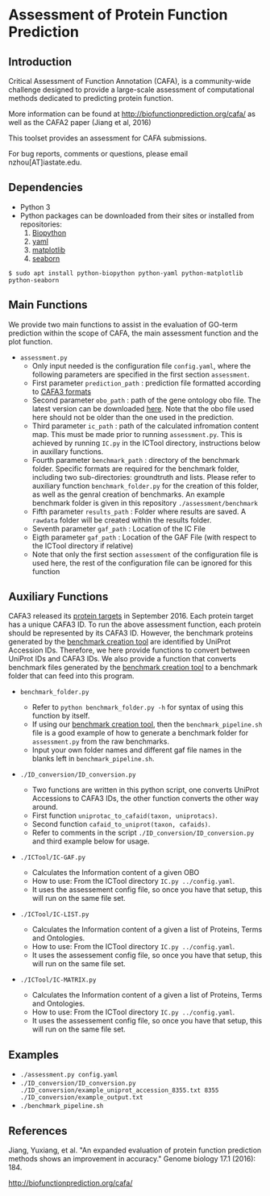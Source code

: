 # Assessment of Protein Function Prediction

## Introduction
Critical Assessment of Function Annotation (CAFA), is a community-wide challenge designed to provide a large-scale assessment of computational methods dedicated to predicting protein function.

More information can be found at http://biofunctionprediction.org/cafa/ as well as the CAFA2 paper (Jiang et al, 2016)

This toolset provides an assessment for CAFA submissions. 

For bug reports, comments or questions, please email nzhou[AT]iastate.edu.

## Dependencies
 - Python 3
 - Python packages can be downloaded from their sites or installed from repositories:
    1. [Biopython](http://biopython.org)
    2. [yaml](http://www.yaml.org/download.html)
    3. [matplotlib](https://matplotlib.org/) 
    4. [seaborn](https://seaborn.pydata.org/)
    
`$ sudo apt install python-biopython python-yaml python-matplotlib python-seaborn`

## Main Functions
 We provide two main functions to assist in the evaluation of GO-term prediction within the scope of CAFA, the main assessment function and the plot function.
 - `assessment.py` 
    - Only input needed is the configuration file `config.yaml`, where the following parameters are specified in the first section `assessment`.
    - First parameter  `prediction_path` : prediction file formatted according to [CAFA3 formats](https://www.synapse.org/#!Synapse:syn5840147/wiki/402192)
    - Second parameter  `obo_path`       : path of the gene ontology obo file. The latest version can be downloaded [here](http://purl.obolibrary.org/obo/go.obo). Note that the obo file used here should not be older than the one used in the prediction.	
    - Third parameter `ic_path`          : path of the calculated infromation content map. This must be made prior to running `assessment.py`. This is achieved by running `IC.py` in the ICTool directory, instructions below in auxillary functions.
    - Fourth parameter `benchmark_path`  : directory of the benchmark folder. Specific formats are required for the benchmark folder, including two sub-directories: groundtruth and lists. Please refer to auxiliary function `benchmark_folder.py` for the creation of this folder, as well as the genral creation of benchmarks. An example benchmark folder is given in this repository `./assessment/benchmark`
    - Fifth parameter  `results_path`    : Folder where results are saved. A `rawdata` folder will be created within the results folder.
    - Seventh parameter `gaf_path`       : Location of the IC File 
    - Eigth parameter `gaf_path`         : Location of the GAF File (with respect to the ICTool directory if relative)
    - Note that only the first section `assessment` of the configuration file is used here, the rest of the configuration file can be ignored for this function	
 


## Auxiliary Functions 
 CAFA3 released its [protein targets](https://www.synapse.org/#!Synapse:syn6172284) in September 2016. Each protein target has a unique CAFA3 ID. To run the above assessment function, each protein should be represented by its CAFA3 ID. However, the benchmark proteins generated by the [benchmark creation tool](https://github.com/nguyenngochuy91/CAFA_benchmark) are identified by UniProt Accession IDs. 
Therefore, we here provide functions to convert between UniProt IDs and CAFA3 IDs. We also provide a function that converts benchmark files generated by the [benchmark creation tool](https://github.com/nguyenngochuy91/CAFA_benchmark) to a benchmark folder that can feed into this program.
 - `benchmark_folder.py`
	- Refer to `python benchmark_folder.py -h` for syntax of using this function by itself.
	- If using our [benchmark creation tool](https://github.com/nguyenngochuy91/CAFA_benchmark), then the `benchmark_pipeline.sh` file is a good example of how to generate a benchmark folder for `assessment.py` from the raw benchmarks.
	- Input your own folder names and different gaf file names in the blanks left in `benchmark_pipeline.sh`.
 	
 - `./ID_conversion/ID_conversion.py` 
	- Two functions are written in this python script, one converts UniProt Accessions to CAFA3 IDs, the other function converts the other way around.
	- First function `uniprotac_to_cafaid(taxon, uniprotacs)`.
	- Second function `cafaid_to_uniprot(taxon, cafaids)`.
	- Refer to comments in the script `./ID_conversion/ID_conversion.py` and third example below for usage.
 
- `./ICTool/IC-GAF.py` 
	- Calculates the Information content of a given OBO
	- How to use: From the ICTool directory `IC.py ../config.yaml`.
	-  It uses the assessement config file, so once you have that setup, this will run on the same file set.

 - `./ICTool/IC-LIST.py` 
	- Calculates the Information content of a given a list of Proteins, Terms and Ontologies.
	- How to use: From the ICTool directory `IC.py ../config.yaml`.
	-  It uses the assessement config file, so once you have that setup, this will run on the same file set.

- `./ICTool/IC-MATRIX.py` 
	- Calculates the Information content of a given a list of Proteins, Terms and Ontologies.
	- How to use: From the ICTool directory `IC.py ../config.yaml`.
	-  It uses the assessement config file, so once you have that setup, this will run on the same file set.

## Examples	
 - `./assessment.py config.yaml`
 - `./ID_conversion/ID_conversion.py ./ID_conversion/example_uniprot_accession_8355.txt 8355 ./ID_conversion/example_output.txt`
 - `./benchmark_pipeline.sh`
	 


## References
Jiang, Yuxiang, et al. "An expanded evaluation of protein function prediction methods shows an improvement in accuracy." Genome biology 17.1 (2016): 184.

http://biofunctionprediction.org/cafa/
